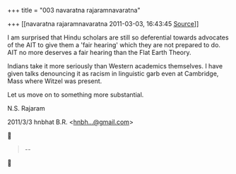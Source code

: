+++
title = "003 navaratna rajaramnavaratna"

+++
[[navaratna rajaramnavaratna	2011-03-03, 16:43:45 [Source](https://groups.google.com/g/bvparishat/c/FFnmj-wzyFo)]]





 I am surprised that Hindu scholars are still so deferential towards advocates of the AIT to give them a 'fair hearing' which they are not prepared to do. AIT no more deserves a fair hearing than the Flat Earth Theory.



 Indians take it more seriously than Western academics themselves. I have given talks denouncing it as racism in linguistic garb even at Cambridge, Mass where Witzel was present.



 Let us move on to something more substantial.



N.S. Rajaram  
  

2011/3/3 hnbhat B.R. \<[hnbh...@gmail.com]()\>  



> --  



